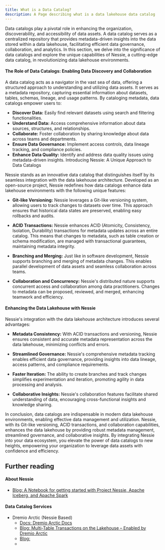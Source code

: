 ```yaml
---
title: What is a Data Catalog?
description: A Page describing what is a data lakehouse data catalog
---
```


Data catalogs play a pivotal role in enhancing the organization, discoverability, and accessibility of data assets. A data catalog serves as a centralized repository that provides metadata-driven insights into the data stored within a data lakehouse, facilitating efficient data governance, collaboration, and analytics. In this section, we delve into the significance of data catalogs and explore the unique capabilities of Nessie, a cutting-edge data catalog, in revolutionizing data lakehouse environments.

#### The Role of Data Catalogs: Enabling Data Discovery and Collaboration

A data catalog acts as a navigator in the vast sea of data, offering a structured approach to understanding and utilizing data assets. It serves as a metadata repository, capturing essential information about datasets, tables, schemas, lineage, and usage patterns. By cataloging metadata, data catalogs empower users to:

- **Discover Data:** Easily find relevant datasets using search and filtering functionalities.
- **Understand Data:** Access comprehensive information about data sources, structures, and relationships.
- **Collaborate:** Foster collaboration by sharing knowledge about data across teams and departments.
- **Ensure Data Governance:** Implement access controls, data lineage tracking, and compliance policies.
- **Enhance Data Quality:** Identify and address data quality issues using metadata-driven insights.
Introducing Nessie: A Unique Approach to Data Catalogs

Nessie stands as an innovative data catalog that distinguishes itself by its seamless integration with the data lakehouse architecture. Developed as an open-source project, Nessie redefines how data catalogs enhance data lakehouse environments with the following unique features:

- **Git-like Versioning:** Nessie leverages a Git-like versioning system, allowing users to track changes to datasets over time. This approach ensures that historical data states are preserved, enabling easy rollbacks and audits.

- **ACID Transactions:** Nessie enhances ACID (Atomicity, Consistency, Isolation, Durability) transactions for metadata updates across an entire catalog. This means that changes to metadata, such as table creation or schema modification, are managed with transactional guarantees, maintaining metadata integrity.

- **Branching and Merging:** Just like in software development, Nessie supports branching and merging of metadata changes. This enables parallel development of data assets and seamless collaboration across teams.

- **Collaboration and Concurrency:** Nessie's distributed nature supports concurrent access and collaboration among data practitioners. Changes to metadata can be proposed, reviewed, and merged, enhancing teamwork and efficiency.

#### Enhancing the Data Lakehouse with Nessie

Nessie's integration with the data lakehouse architecture introduces several advantages:

- **Metadata Consistency:** With ACID transactions and versioning, Nessie ensures consistent and accurate metadata representation across the data lakehouse, minimizing conflicts and errors.

- **Streamlined Governance:** Nessie's comprehensive metadata tracking enables efficient data governance, providing insights into data lineage, access patterns, and compliance requirements.

- **Faster Iteration:** The ability to create branches and track changes simplifies experimentation and iteration, promoting agility in data processing and analysis.

- **Collaborative Insights:** Nessie's collaboration features facilitate shared understanding of data, encouraging cross-functional insights and knowledge sharing.

In conclusion, data catalogs are indispensable in modern data lakehouse environments, enabling effective data management and utilization. Nessie, with its Git-like versioning, ACID transactions, and collaboration capabilities, enhances the data lakehouse by providing robust metadata management, streamlined governance, and collaborative insights. By integrating Nessie into your data ecosystem, you elevate the power of data catalogs to new heights, empowering your organization to leverage data assets with confidence and efficiency.

## Further reading

#### About Nessie
- [Blog: A Notebook for getting started with Project Nessie, Apache Iceberg, and Apache Spark](https://www.dremio.com/blog/a-notebook-for-getting-started-with-project-nessie-apache-iceberg-and-apache-spark/)

#### Data Catalog Services
- Dremio Arctic (Nessie Based)
  - [Docs: Dremio Arctic Docs]()
  - [Blog: Multi-Table Transactions on the Lakehouse – Enabled by Dremio Arctic]()
  - [Blog: ]()
  - []()